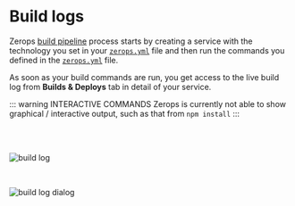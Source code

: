 # Build logs

Zerops [build pipeline](/documentation/build/how-zerops-build-works.html) process starts by creating a service with the technology you set in your [`zerops.yml`](/documentation/build/build-config.html) file and then run the commands you defined in the [`zerops.yml`](/documentation/build/build-config.html) file.

As soon as your build commands are run, you get access to the live build log from **Builds & Deploys** tab in detail of your service.

::: warning INTERACTIVE COMMANDS
Zerops is currently not able to show graphical / interactive output, such as that from `npm install`
:::

<br/>
<br/>

![build log](/build-log.png "build log")

<br/>

![build log dialog](/build-log-dialog.png "build log dialog")
